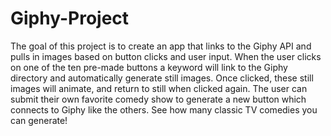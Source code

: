 # Giphy-Project

The goal of this project is to create an app that links to the Giphy API and pulls in images based on button clicks and user input. When the user clicks on one of the ten pre-made buttons a keyword will link to the Giphy directory and automatically generate still images. Once clicked, these still images will animate, and return to still when clicked again. The user can submit their own favorite comedy show to generate a new button which connects to Giphy like the others. See how many classic TV comedies you can generate!
